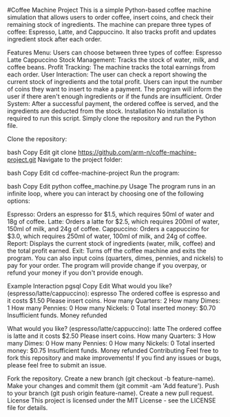 #Coffee Machine Project
This is a simple Python-based coffee machine simulation that allows users to order coffee, insert coins, and check their remaining stock of ingredients. The machine can prepare three types of coffee: Espresso, Latte, and Cappuccino. It also tracks profit and updates ingredient stock after each order.

Features
Menu: Users can choose between three types of coffee:
Espresso
Latte
Cappuccino
Stock Management: Tracks the stock of water, milk, and coffee beans.
Profit Tracking: The machine tracks the total earnings from each order.
User Interaction:
The user can check a report showing the current stock of ingredients and the total profit.
Users can input the number of coins they want to insert to make a payment.
The program will inform the user if there aren't enough ingredients or if the funds are insufficient.
Order System: After a successful payment, the ordered coffee is served, and the ingredients are deducted from the stock.
Installation
No installation is required to run this script. Simply clone the repository and run the Python file.

Clone the repository:

bash
Copy
Edit
git clone https://github.com/arm-n/coffe-machine-project.git
Navigate to the project folder:

bash
Copy
Edit
cd coffee-machine-project
Run the program:

bash
Copy
Edit
python coffee_machine.py
Usage
The program runs in an infinite loop, where you can interact by choosing one of the following options:

Espresso: Orders an espresso for $1.5, which requires 50ml of water and 18g of coffee.
Latte: Orders a latte for $2.5, which requires 200ml of water, 150ml of milk, and 24g of coffee.
Cappuccino: Orders a cappuccino for $3.0, which requires 250ml of water, 100ml of milk, and 24g of coffee.
Report: Displays the current stock of ingredients (water, milk, coffee) and the total profit earned.
Exit: Turns off the coffee machine and exits the program.
You can also input coins (quarters, dimes, pennies, and nickels) to pay for your order. The program will provide change if you overpay, or refund your money if you don't provide enough.

Example Interaction
pgsql
Copy
Edit
What would you like? (espresso/latte/cappuccino): espresso
The ordered coffee is espresso and it costs $1.50
Please insert coins.
How many Quarters: 2
How many Dimes: 1
How many Pennies: 0
How many Nickels: 0
Total inserted money: $0.70
Insufficient funds. Money refunded

What would you like? (espresso/latte/cappuccino): latte
The ordered coffee is latte and it costs $2.50
Please insert coins.
How many Quarters: 3
How many Dimes: 0
How many Pennies: 0
How many Nickels: 0
Total inserted money: $0.75
Insufficient funds. Money refunded
Contributing
Feel free to fork this repository and make improvements! If you find any issues or bugs, please feel free to submit an issue.

Fork the repository.
Create a new branch (git checkout -b feature-name).
Make your changes and commit them (git commit -am 'Add feature').
Push to your branch (git push origin feature-name).
Create a new pull request.
License
This project is licensed under the MIT License - see the LICENSE file for details.
